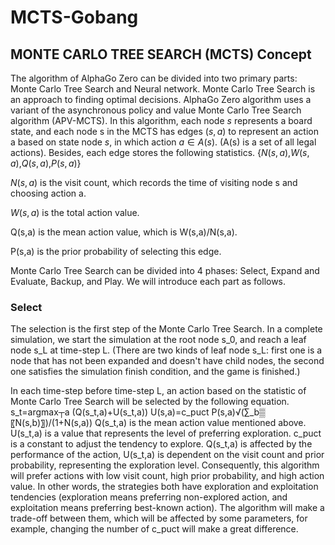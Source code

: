# MCTS-Gobang

## MONTE CARLO TREE SEARCH (MCTS) Concept

The algorithm of AlphaGo Zero can be divided into two primary parts: Monte Carlo Tree Search and Neural network. Monte Carlo Tree Search is an approach to finding optimal decisions. AlphaGo Zero algorithm uses a variant of the asynchronous policy and value Monte Carlo Tree Search algorithm (APV-MCTS). In this algorithm, each node $s$ represents a board state, and each node s in the MCTS has edges $(s,a)$ to represent an action a based on state node $s$, in which action $a∈A(s)$. (A(s) is a set of all legal actions). Besides, each edge stores the following statistics.
\{$N(s,a)$,$W(s,a)$,$Q(s,a)$,$P(s,a)$\}

$N(s,a)$ is the visit count, which records the time of visiting node s and choosing action a.

$W(s,a)$ is the total action value.

Q(s,a) is the mean action value, which is W(s,a)/N(s,a).

P(s,a) is the prior probability of selecting this edge.

Monte Carlo Tree Search can be divided into 4 phases: Select, Expand and Evaluate, Backup, and Play. We will introduce each part as follows.

### Select

The selection is the first step of the Monte Carlo Tree Search. In a complete simulation, we start the simulation at the root node s_0, and reach a leaf node s_L at time-step L. (There are two kinds of leaf node s_L: first one is a node that has not been expanded and doesn't have child nodes, the second one satisfies the simulation finish condition, and the game is finished.)

In each time-step before time-step L, an action based on the statistic of Monte Carlo Tree Search will be selected by the following equation.
s_t=argmax┬a (Q(s_t,a)+U(s_t,a))
U(s,a)=c_puct P(s,a)√(∑_b▒〖N(s,b)〗)/(1+N(s,a))
Q(s_t,a) is the mean action value mentioned above.
U(s_t,a) is a value that represents the level of preferring exploration.
c_puct is a constant to adjust the tendency to explore.
Q(s_t,a) is affected by the performance of the action, U(s_t,a) is dependent on the visit count and prior probability, representing the exploration level. Consequently, this algorithm will prefer actions with low visit count, high prior probability, and high action value.
 In other words, the strategies both have exploration and exploitation tendencies (exploration means preferring non-explored action, and exploitation means preferring best-known action). The algorithm will make a trade-off between them, which will be affected by some parameters, for example, changing the number of c_puct will make a great difference.
